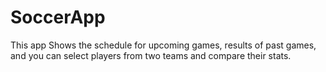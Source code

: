 # SoccerApp
This app Shows the schedule for upcoming games, results of past games, and you can select players from two teams and compare their stats.
